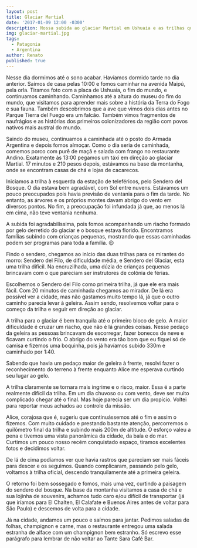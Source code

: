 ```yaml
---
layout: post
title: Glaciar Martial
date: '2017-01-09 12:00 -0300'
description: Nossa subida ao glaciar Martial em Ushuaia e as trilhas que fizemos por lá
img: glaciar-martial.jpg
tags:
  - Patagonia
  - Argentina
author: Renato
published: true
---
```


Nesse dia dormimos até o sono acabar. Havíamos dormido tarde no dia anterior. Saímos de casa pelas 10:00 e fomos caminhar na avenida Maipú, pela orla. Tiramos foto com a placa de Ushuaia, o fim do mundo, e continuamos caminhando. Caminhamos até a altura do museu do fim do mundo, que visitamos para aprender mais sobre a história da Terra do Fogo e sua fauna. Também descobrimos que a ave que vimos dois dias antes no Parque Tierra del Fuego era um falcão. Também vimos fragmentos de naufrágios e as histórias dos primeiros colonizadores da região com povos nativos mais austral do mundo.

Saindo do museu, continuamos a caminhada até o posto do Armada Argentina e depois fomos almoçar. Como o dia seria de caminhada, comemos porco com purê de maçã e salada com frango no restaurante Andino. Exatamente às 13:00 pegamos um táxi em direção ao glaciar Martial. 17 minutos e 210 pesos depois, estávamos na base da montanha, onde se encontram casas de chá e lojas de cacarecos.

Iniciamos a trilha à esquerda da estação de teleféricos, pelo Sendero del Bosque. O dia estava bem agradável, com Sol entre nuvens. Estávamos um pouco preocupados pois havia previsão de ventania para o fim da tarde. No entanto, as árvores e os próprios montes davam abrigo do vento em diversos pontos. No fim, a preocupação foi infundada já que, ao menos lá em cima, não teve ventania nenhuma.

A subida foi agradabilíssima, pois fomos acompanhando um riacho formado por gelo derretido do glaciar e o bosque estava florido. Encontramos famílias subindo com crianças pequenas, mostrando que essas caminhadas podem ser programas para toda a família. 😉

Findo o sendero, chegamos ao início das duas trilhas para os mirantes do morro: Sendero del Filo, de dificuldade média, e Sendero del Glaciar, esta uma trilha difícil. Na encruzilhada, uma dúzia de crianças pequenas brincavam com o que pareciam ser instrutores de colônia de férias.

Escolhemos o Sendero del Filo como primeira trilha, já que ele era mais fácil. Com 20 minutos de caminhada chegamos ao mirador. De lá era possível ver a cidade, mas não gastamos muito tempo lá, já que o outro caminho parecia levar à geleira. Assim sendo, resolvemos voltar para o começo da trilha e seguir em direção ao glaciar.

A trilha para o glaciar é bem tranquila até o primeiro bloco de gelo. A maior dificuldade é cruzar um riacho, que não é lá grandes coisas. Nesse pedaço da geleira as pessoas brincavam de escorregar, fazer bonecos de neve e ficavam curtindo o frio. O abrigo do vento era tão bom que eu fiquei só de camisa e fizemos uma boquinha, pois já havíamos subido 330m e caminhado por 1:40.

Sabendo que havia um pedaço maior de geleira à frente, resolvi fazer o reconhecimento do terreno à frente enquanto Alice me esperava curtindo seu lugar ao gelo.

A trilha claramente se tornara mais ingrime e o risco, maior. Essa é a parte realmente difícil da trilha. Em um dia chuvoso ou com vento, deve ser muito complicado chegar até o final. Mas hoje parecia ser um dia propício. Voltei para reportar meus achados ao controle da missão.

Alice, corajosa que é, sugeriu que continuássemos até o fim e assim o fizemos. Com muito cuidado e prestando bastante atenção, percorremos o quilômetro final da trilha e subindo mais 200m de altitude. O esforço valeu a pena e tivemos uma vista panorâmica da cidade, da baía e do mar. Curtimos um pouco nosso recém conquistado espaço, tiramos excelentes fotos e decidimos voltar.

De lá de cima podíamos ver que havia rastros que pareciam ser mais fáceis para descer e os seguimos. Quando complicaram, passando pelo gelo, voltamos à trilha oficial, descendo tranquilamente até a primeira geleira.

O retorno foi bem sossegado e fomos, mais uma vez, curtindo a paisagem do sendero del bosque. Na base da montanha visitamos a casa de chá e sua lojinha de souvenirs, achamos tudo caro e/ou difícil de transportar (já que iríamos para El Chalten, El Calafate e Buenos Aires antes de voltar para São Paulo) e descemos de volta para a cidade.

Já na cidade, andamos um pouco e saímos para jantar. Pedimos saladas de folhas, champignon e carne, mas o restaurante entregou uma salada estranha de alface com um champignon bem estranho. Só escrevo esse parágrafo para lembrar de não voltar ao Tante Sara Café Bar.
